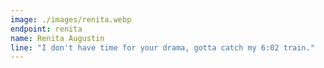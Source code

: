 ```yaml
---
image: ./images/renita.webp
endpoint: renita
name: Renita Augustin
line: "I don't have time for your drama, gotta catch my 6:02 train."
---
```


